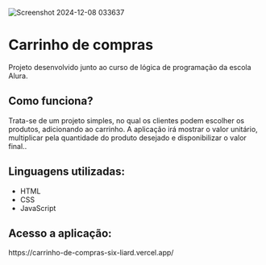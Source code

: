 ![Screenshot 2024-12-08 033637](https://github.com/user-attachments/assets/cab257ef-810c-4b06-b5f9-6eef81902652)

<h1>Carrinho de compras</h1>
<p>Projeto desenvolvido junto ao curso de lógica de programação da escola Alura.</p>
<h2>Como funciona?</h2>
<p>Trata-se de um projeto simples, no qual os clientes podem escolher os produtos, adicionando ao carrinho. A aplicação irá mostrar o valor unitário, multiplicar pela quantidade do produto desejado e disponibilizar o valor final..</p>
<h2>Linguagens utilizadas:</h2>
<ul>
  <li>HTML</li>
  <li>CSS</li>
  <li>JavaScript</li>
</ul>
<h2>Acesso a aplicação:</h2>
https://carrinho-de-compras-six-liard.vercel.app/
